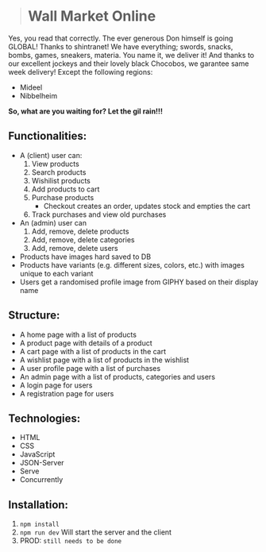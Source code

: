 > # Wall Market **Online**
Yes, you read that correctly. The ever generous Don himself is going GLOBAL! Thanks to 
shintranet!
We have everything; swords, snacks, bombs, games, sneakers, materia. You name it, we deliver it!
And thanks to our excellent jockeys and their lovely black Chocobos, we garantee same week delivery! 
Except the following regions:
- Mideel
- Nibbelheim

**So, what are you waiting for? Let the gil rain!!!**


## Functionalities:
- A (client) user can:
    1) View products
    2) Search products
    3) Wishilist products
    4) Add products to cart
    5) Purchase products
        - Checkout creates an order, updates stock and empties the cart
    6) Track purchases and view old purchases
- An (admin) user can
    1) Add, remove, delete products
    2) Add, remove, delete categories
    3) Add, remove, delete users
- Products have images hard saved to DB 
- Products have variants (e.g. different sizes, colors, etc.) with images unique to each variant
- Users get a randomised profile image from GIPHY based on their display name

## Structure:
- A home page with a list of products
- A product page with details of a product
- A cart page with a list of products in the cart
- A wishlist page with a list of products in the wishlist
- A user profile page with a list of purchases
- An admin page with a list of products, categories and users
- A login page for users
- A registration page for users

## Technologies:
- HTML
- CSS
- JavaScript
- JSON-Server
- Serve
- Concurrently

## Installation:
1) ```npm install```
2) ```npm run dev``` Will start the server and the client
3)  PROD: ```still needs to be done```
